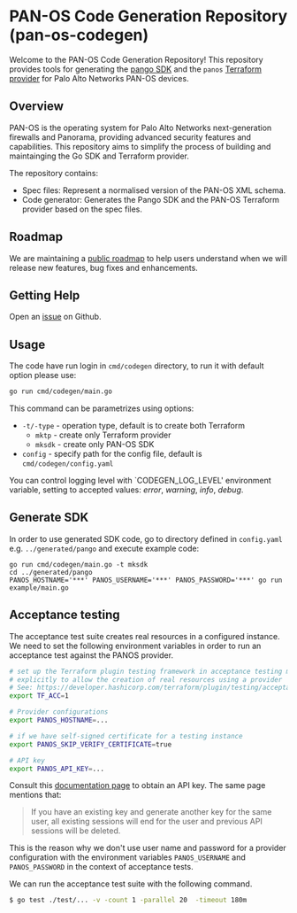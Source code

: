 # PAN-OS Code Generation Repository (pan-os-codegen)

Welcome to the PAN-OS Code Generation Repository! This repository provides tools for generating
the [pango SDK](https://github.com/PaloAltoNetworks/pango) and
the `panos` [Terraform provider](https://github.com/PaloAltoNetworks/terraform-provider-panos) for Palo Alto Networks
PAN-OS devices.

## Overview

PAN-OS is the operating system for Palo Alto Networks next-generation firewalls and Panorama, providing advanced
security features and capabilities. This repository aims to simplify the process of building and maintainging the Go SDK
and Terraform provider.

The repository contains:

- Spec files: Represent a normalised version of the PAN-OS XML schema.
- Code generator: Generates the Pango SDK and the PAN-OS Terraform provider based on the spec files.

## Roadmap

We are maintaining a [public roadmap](https://github.com/orgs/PaloAltoNetworks/projects/62) to help users understand
when we will release new features, bug fixes and enhancements.

## Getting Help

Open an [issue](https://github.com/PaloAltoNetworks/pan-os-codegen/issues) on Github.

## Usage

The code have run login in `cmd/codegen` directory, to run it with default option please use:

```bash
go run cmd/codegen/main.go
```
This command can be parametrizes using options:
- `-t/-type` - operation type, default is to create both Terraform
  - `mktp` - create only Terraform provider
  - `mksdk` - create only PAN-OS SDK
- `config` - specify path for the config file, default is `cmd/codegen/config.yaml`

You can control logging level with `CODEGEN_LOG_LEVEL' environment variable, setting to accepted
values: *error*, *warning*, *info*, *debug*.

## Generate SDK

In order to use generated SDK code, go to directory defined in `config.yaml` e.g. `../generated/pango` and execute
example code:

```
go run cmd/codegen/main.go -t mksdk
cd ../generated/pango
PANOS_HOSTNAME='***' PANOS_USERNAME='***' PANOS_PASSWORD='***' go run example/main.go
```

## Acceptance testing
The acceptance test suite creates real resources in a configured instance. We need to set the following environment variables in order to run an acceptance test against the PANOS provider.

```sh
# set up the Terraform plugin testing framework in acceptance testing mode
# explicitly to allow the creation of real resources using a provider
# See: https://developer.hashicorp.com/terraform/plugin/testing/acceptance-tests#requirements-and-recommendations
export TF_ACC=1

# Provider configurations
export PANOS_HOSTNAME=...

# if we have self-signed certificate for a testing instance
export PANOS_SKIP_VERIFY_CERTIFICATE=true

# API key
export PANOS_API_KEY=...
```

Consult this [documentation page](https://docs.paloaltonetworks.com/pan-os/11-0/pan-os-panorama-api/get-started-with-the-pan-os-xml-api/get-your-api-key) to obtain an API key. The same page mentions that:

> If you have an existing key and generate another key for the same user, all existing sessions will end for the user and previous API sessions will be deleted.

This is the reason why we don't use user name and password for a provider configuration with the environment variables `PANOS_USERNAME` and `PANOS_PASSWORD` in the context of acceptance tests.

We can run the acceptance test suite with the following command.
```sh
$ go test ./test/... -v -count 1 -parallel 20  -timeout 180m
```
